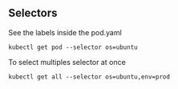 ## Selectors

See the labels inside the pod.yaml

```shell
kubectl get pod --selector os=ubuntu
```

To select multiples selector at once

```shell
kubectl get all --selector os=ubuntu,env=prod
```